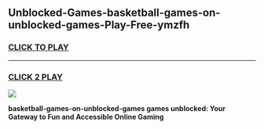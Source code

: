 
## Unblocked-Games-basketball-games-on-unblocked-games-Play-Free-ymzfh
<h3>
<a href="https://premium76.site?title=basketball-games-on-unblocked-games&ref=18A1">CLICK TO PLAY</a></h3>
<hr>

<h3>
<a href="https://premium76.site?title=basketball-games-on-unblocked-games&ref=18A1">CLICK 2 PLAY</a>
  
</h3>

<a href="https://premium76.site?title=basketball-games-on-unblocked-games&ref=18A1"><img src="https://clearcache.store/games.png"></a>


**basketball-games-on-unblocked-games games unblocked: Your Gateway to Fun and Accessible Online Gaming**
